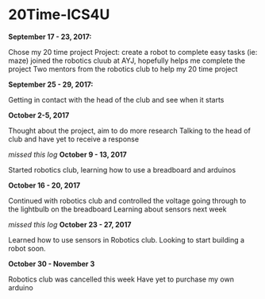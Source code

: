 # 20Time-ICS4U

**September 17 - 23, 2017:**

  Chose my 20 time project
  Project: create a robot to complete easy tasks (ie: maze)
  joined the robotics cluub at AYJ, hopefully helps me complete the project
  Two mentors from the robotics club to help my 20 time project
  
  
  
**September 25 - 29, 2017:**

  Getting in contact with the head of the club and see when it starts



**October 2-5, 2017**

  Thought about the project, aim to do more research
  Talking to the head of club and have yet to receive a response



*missed this log*
**October 9 - 13, 2017**

  Started robotics club, learning how to use a breadboard and arduinos



**October 16 - 20, 2017**

  Continued with robotics club and controlled the voltage going through to the lightbulb on the breadboard
  Learning about sensors next week



*missed this log*
**October 23 - 27, 2017**

  Learned how to use sensors in Robotics club. Looking to start building a robot soon.



**October 30 - November 3**

  Robotics club was cancelled this week
  Have yet to purchase my own arduino
